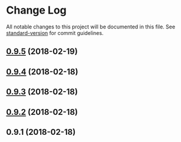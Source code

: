 # Change Log

All notable changes to this project will be documented in this file. See [standard-version](https://github.com/conventional-changelog/standard-version) for commit guidelines.

<a name="0.9.5"></a>
## [0.9.5](https://github.com/ojkelly/wahn/compare/v0.9.4...v0.9.5) (2018-02-19)



<a name="0.9.4"></a>
## [0.9.4](https://github.com/ojkelly/wahn/compare/v0.9.3...v0.9.4) (2018-02-18)



<a name="0.9.3"></a>
## [0.9.3](https://github.com/ojkelly/wahn/compare/v0.9.2...v0.9.3) (2018-02-18)



<a name="0.9.2"></a>
## [0.9.2](https://github.com/ojkelly/wahn/compare/v0.9.1...v0.9.2) (2018-02-18)



<a name="0.9.1"></a>
## 0.9.1 (2018-02-18)
